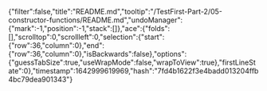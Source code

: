 {"filter":false,"title":"README.md","tooltip":"/TestFirst-Part-2/05-constructor-functions/README.md","undoManager":{"mark":-1,"position":-1,"stack":[]},"ace":{"folds":[],"scrolltop":0,"scrollleft":0,"selection":{"start":{"row":36,"column":0},"end":{"row":36,"column":0},"isBackwards":false},"options":{"guessTabSize":true,"useWrapMode":false,"wrapToView":true},"firstLineState":0},"timestamp":1642999619969,"hash":"7fd4b1622f3e4badd013204ffb4bc79dea901343"}